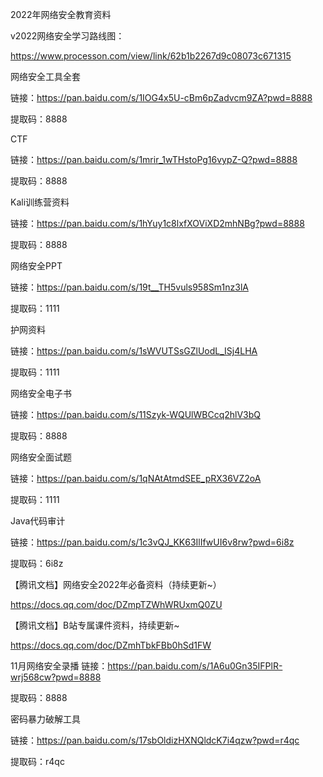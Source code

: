 2022年网络安全教育资料

v2022网络安全学习路线图：

https://www.processon.com/view/link/62b1b2267d9c08073c671315

网络安全工具全套

链接：https://pan.baidu.com/s/1IOG4x5U-cBm6pZadvcm9ZA?pwd=8888

提取码：8888 

CTF

链接：https://pan.baidu.com/s/1mrir_1wTHstoPg16vypZ-Q?pwd=8888 

提取码：8888 

Kali训练营资料

链接：https://pan.baidu.com/s/1hYuy1c8lxfXOViXD2mhNBg?pwd=8888 

提取码：8888 

网络安全PPT

链接：https://pan.baidu.com/s/19t__TH5vuls958Sm1nz3lA 

提取码：1111 

护网资料

链接：https://pan.baidu.com/s/1sWVUTSsGZlUodL_ISj4LHA 

提取码：1111 

网络安全电子书

链接：https://pan.baidu.com/s/11Szyk-WQUlWBCcq2hlV3bQ 

提取码：8888 

网络安全面试题

链接：https://pan.baidu.com/s/1qNAtAtmdSEE_pRX36VZ2oA 

提取码：1111 

Java代码审计

链接：https://pan.baidu.com/s/1c3vQJ_KK63IlIfwUI6v8rw?pwd=6i8z 

提取码：6i8z 

【腾讯文档】网络安全2022年必备资料（持续更新~）

https://docs.qq.com/doc/DZmpTZWhWRUxmQ0ZU

【腾讯文档】B站专属课件资料，持续更新~

https://docs.qq.com/doc/DZmhTbkFBb0hSd1FW

11月网络安全录播 链接：https://pan.baidu.com/s/1A6u0Gn35IFPlR-wrj568cw?pwd=8888 

提取码：8888

密码暴力破解工具

链接：https://pan.baidu.com/s/17sbOldizHXNQldcK7i4qzw?pwd=r4qc 

提取码：r4qc
